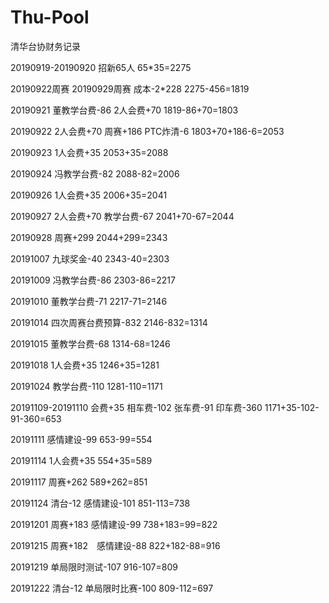 # Thu-Pool
清华台协财务记录

20190919-20190920 招新65人
65*35=2275

20190922周赛 20190929周赛 成本-2*228
2275-456=1819

20190921 董教学台费-86 2人会费+70
1819-86+70=1803

20190922 2人会费+70 周赛+186 PTC炸清-6
1803+70+186-6=2053

20190923 1人会费+35
2053+35=2088

20190924 冯教学台费-82
2088-82=2006

20190926 1人会费+35
2006+35=2041

20190927 2人会费+70 教学台费-67
2041+70-67=2044

20190928 周赛+299
2044+299=2343

20191007 九球奖金-40
2343-40=2303

20191009 冯教学台费-86
2303-86=2217

20191010 董教学台费-71
2217-71=2146

20191014 四次周赛台费预算-832
2146-832=1314

20191015 董教学台费-68
1314-68=1246

20191018 1人会费+35
1246+35=1281

20191024 教学台费-110
1281-110=1171

20191109-20191110 会费+35 相车费-102 张车费-91 印车费-360
1171+35-102-91-360=653

20191111 感情建设-99
653-99=554

20191114 1人会费+35
554+35=589

20191117 周赛+262
589+262=851

20191124 清台-12 感情建设-101
851-113=738

20191201 周赛+183 感情建设-99
738+183=99=822

20191215 周赛+182　感情建设-88
822+182-88=916

20191219 单局限时测试-107
916-107=809

20191222 清台-12 单局限时比赛-100
809-112=697

